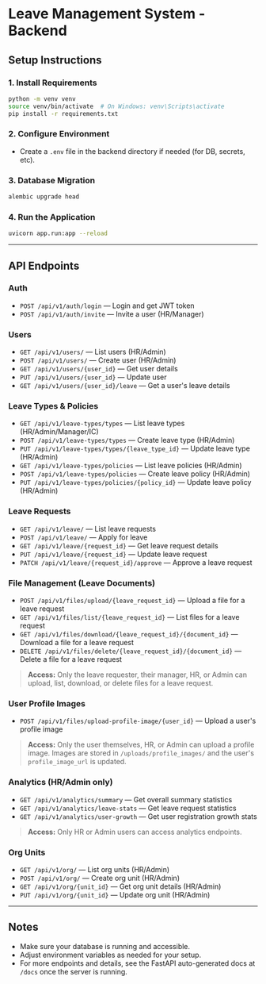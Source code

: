 # Leave Management System - Backend


## Setup Instructions

### 1. Install Requirements
```bash
python -m venv venv
source venv/bin/activate  # On Windows: venv\Scripts\activate
pip install -r requirements.txt
```

### 2. Configure Environment
- Create a `.env` file in the backend directory if needed (for DB, secrets, etc).

### 3. Database Migration
```bash
alembic upgrade head
```

### 4. Run the Application
```bash
uvicorn app.run:app --reload
```

---

## API Endpoints

### Auth
- `POST /api/v1/auth/login` — Login and get JWT token
- `POST /api/v1/auth/invite` — Invite a user (HR/Manager)

### Users
- `GET /api/v1/users/` — List users (HR/Admin)
- `POST /api/v1/users/` — Create user (HR/Admin)
- `GET /api/v1/users/{user_id}` — Get user details
- `PUT /api/v1/users/{user_id}` — Update user
- `GET /api/v1/users/{user_id}/leave` — Get a user's leave details

### Leave Types & Policies
- `GET /api/v1/leave-types/types` — List leave types (HR/Admin/Manager/IC)
- `POST /api/v1/leave-types/types` — Create leave type (HR/Admin)
- `PUT /api/v1/leave-types/types/{leave_type_id}` — Update leave type (HR/Admin)
- `GET /api/v1/leave-types/policies` — List leave policies (HR/Admin)
- `POST /api/v1/leave-types/policies` — Create leave policy (HR/Admin)
- `PUT /api/v1/leave-types/policies/{policy_id}` — Update leave policy (HR/Admin)

### Leave Requests
- `GET /api/v1/leave/` — List leave requests
- `POST /api/v1/leave/` — Apply for leave
- `GET /api/v1/leave/{request_id}` — Get leave request details
- `PUT /api/v1/leave/{request_id}` — Update leave request
- `PATCH /api/v1/leave/{request_id}/approve` — Approve a leave request

### File Management (Leave Documents)
- `POST /api/v1/files/upload/{leave_request_id}` — Upload a file for a leave request
- `GET /api/v1/files/list/{leave_request_id}` — List files for a leave request
- `GET /api/v1/files/download/{leave_request_id}/{document_id}` — Download a file for a leave request
- `DELETE /api/v1/files/delete/{leave_request_id}/{document_id}` — Delete a file for a leave request

> **Access:** Only the leave requester, their manager, HR, or Admin can upload, list, download, or delete files for a leave request.

### User Profile Images
- `POST /api/v1/files/upload-profile-image/{user_id}` — Upload a user's profile image

> **Access:** Only the user themselves, HR, or Admin can upload a profile image. Images are stored in `/uploads/profile_images/` and the user's `profile_image_url` is updated.

### Analytics (HR/Admin only)
- `GET /api/v1/analytics/summary` — Get overall summary statistics
- `GET /api/v1/analytics/leave-stats` — Get leave request statistics
- `GET /api/v1/analytics/user-growth` — Get user registration growth stats

> **Access:** Only HR or Admin users can access analytics endpoints.

### Org Units
- `GET /api/v1/org/` — List org units (HR/Admin)
- `POST /api/v1/org/` — Create org unit (HR/Admin)
- `GET /api/v1/org/{unit_id}` — Get org unit details (HR/Admin)
- `PUT /api/v1/org/{unit_id}` — Update org unit (HR/Admin)

---

## Notes
- Make sure your database is running and accessible.
- Adjust environment variables as needed for your setup.
- For more endpoints and details, see the FastAPI auto-generated docs at `/docs` once the server is running.

